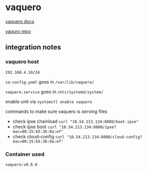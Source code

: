 # vaquero

[vaquero docs](https://ciscocloud.github.io/vaquero-docs)

[vaquro repo](https://github.com/ciscocloud/vaquero)

## integration notes
### vaquero host
`192.168.4.10/24`

`sa-config.yaml` goes in `/var/lib/vaquero/`

`vaquero.service` goes in `/etc/systemd/system/`

enable unit via `systemctl enable vaquero`

commands to make sure vaquero is serving files

- check ipxe chainload `curl "10.54.213.134:8080/boot-ipxe"`
- check ipxe boot `curl "10.54.213.134:8080/ipxe?mac=00:25:b5:36:0a:ef"`
- check cloud-config `curl "10.54.213.134:8080/cloud-config?mac=00:25:b5:36:0a:ef"`

### Container used
`vaquero:v0.6.6`
